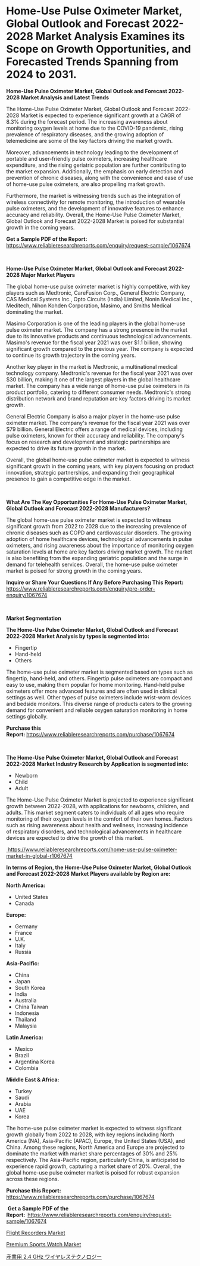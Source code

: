 <p><h1>Home-Use Pulse Oximeter Market, Global Outlook and Forecast 2022-2028 Market Analysis Examines its Scope on Growth Opportunities, and Forecasted Trends Spanning from 2024 to 2031.</h1></p><p><strong>Home-Use Pulse Oximeter Market, Global Outlook and Forecast 2022-2028 Market Analysis and Latest Trends</strong></p>
<p><p>The Home-Use Pulse Oximeter Market, Global Outlook and Forecast 2022-2028 Market is expected to experience significant growth at a CAGR of 8.3% during the forecast period. The increasing awareness about monitoring oxygen levels at home due to the COVID-19 pandemic, rising prevalence of respiratory diseases, and the growing adoption of telemedicine are some of the key factors driving the market growth.</p><p>Moreover, advancements in technology leading to the development of portable and user-friendly pulse oximeters, increasing healthcare expenditure, and the rising geriatric population are further contributing to the market expansion. Additionally, the emphasis on early detection and prevention of chronic diseases, along with the convenience and ease of use of home-use pulse oximeters, are also propelling market growth.</p><p>Furthermore, the market is witnessing trends such as the integration of wireless connectivity for remote monitoring, the introduction of wearable pulse oximeters, and the development of innovative features to enhance accuracy and reliability. Overall, the Home-Use Pulse Oximeter Market, Global Outlook and Forecast 2022-2028 Market is poised for substantial growth in the coming years.</p></p>
<p><strong>Get a Sample PDF of the Report:&nbsp;</strong> <a href="https://www.reliableresearchreports.com/enquiry/request-sample/1067674">https://www.reliableresearchreports.com/enquiry/request-sample/1067674</a></p>
<p>&nbsp;</p>
<p><strong>Home-Use Pulse Oximeter Market, Global Outlook and Forecast 2022-2028 Major Market Players</strong></p>
<p><p>The global home-use pulse oximeter market is highly competitive, with key players such as Medtronic, CareFusion Corp., General Electric Company, CAS Medical Systems Inc., Opto Circuits (India) Limited, Nonin Medical Inc., Meditech, Nihon Kohden Corporation, Masimo, and Smiths Medical dominating the market.</p><p>Masimo Corporation is one of the leading players in the global home-use pulse oximeter market. The company has a strong presence in the market due to its innovative products and continuous technological advancements. Masimo's revenue for the fiscal year 2021 was over $1.1 billion, showing significant growth compared to the previous year. The company is expected to continue its growth trajectory in the coming years.</p><p>Another key player in the market is Medtronic, a multinational medical technology company. Medtronic's revenue for the fiscal year 2021 was over $30 billion, making it one of the largest players in the global healthcare market. The company has a wide range of home-use pulse oximeters in its product portfolio, catering to different consumer needs. Medtronic's strong distribution network and brand reputation are key factors driving its market growth.</p><p>General Electric Company is also a major player in the home-use pulse oximeter market. The company's revenue for the fiscal year 2021 was over $79 billion. General Electric offers a range of medical devices, including pulse oximeters, known for their accuracy and reliability. The company's focus on research and development and strategic partnerships are expected to drive its future growth in the market.</p><p>Overall, the global home-use pulse oximeter market is expected to witness significant growth in the coming years, with key players focusing on product innovation, strategic partnerships, and expanding their geographical presence to gain a competitive edge in the market.</p></p>
<p>&nbsp;</p>
<p><strong>What Are The Key Opportunities For Home-Use Pulse Oximeter Market, Global Outlook and Forecast 2022-2028 Manufacturers?</strong></p>
<p><p>The global home-use pulse oximeter market is expected to witness significant growth from 2022 to 2028 due to the increasing prevalence of chronic diseases such as COPD and cardiovascular disorders. The growing adoption of home healthcare devices, technological advancements in pulse oximeters, and rising awareness about the importance of monitoring oxygen saturation levels at home are key factors driving market growth. The market is also benefiting from the expanding geriatric population and the surge in demand for telehealth services. Overall, the home-use pulse oximeter market is poised for strong growth in the coming years.</p></p>
<p><strong>Inquire or Share Your Questions If Any Before Purchasing This Report:</strong> <a href="https://www.reliableresearchreports.com/enquiry/pre-order-enquiry/1067674">https://www.reliableresearchreports.com/enquiry/pre-order-enquiry/1067674</a></p>
<p>&nbsp;</p>
<p><strong>Market Segmentation</strong></p>
<p><strong>The Home-Use Pulse Oximeter Market, Global Outlook and Forecast 2022-2028 Market Analysis by types is segmented into:</strong></p>
<p><ul><li>Fingertip</li><li>Hand-held</li><li>Others</li></ul></p>
<p><p>The home-use pulse oximeter market is segmented based on types such as fingertip, hand-held, and others. Fingertip pulse oximeters are compact and easy to use, making them popular for home monitoring. Hand-held pulse oximeters offer more advanced features and are often used in clinical settings as well. Other types of pulse oximeters include wrist-worn devices and bedside monitors. This diverse range of products caters to the growing demand for convenient and reliable oxygen saturation monitoring in home settings globally.</p></p>
<p><strong>Purchase this Report:&nbsp;</strong><a href="https://www.reliableresearchreports.com/purchase/1067674">https://www.reliableresearchreports.com/purchase/1067674</a></p>
<p>&nbsp;</p>
<p><strong>The Home-Use Pulse Oximeter Market, Global Outlook and Forecast 2022-2028 Market Industry Research by Application is segmented into:</strong></p>
<p><ul><li>Newborn</li><li>Child</li><li>Adult</li></ul></p>
<p><p>The Home-Use Pulse Oximeter Market is projected to experience significant growth between 2022-2028, with applications for newborns, children, and adults. This market segment caters to individuals of all ages who require monitoring of their oxygen levels in the comfort of their own homes. Factors such as rising awareness about health and wellness, increasing incidence of respiratory disorders, and technological advancements in healthcare devices are expected to drive the growth of this market.</p></p>
<p><a href="https://www.reliableresearchreports.com/home-use-pulse-oximeter-market-in-global-r1067674">&nbsp;https://www.reliableresearchreports.com/home-use-pulse-oximeter-market-in-global-r1067674</a></p>
<p><strong>In terms of Region, the Home-Use Pulse Oximeter Market, Global Outlook and Forecast 2022-2028 Market Players available by Region are:</strong></p>
<p>
    <p> <strong> North America: </strong>
        <ul>
            <li>United States</li>
            <li>Canada</li>
        </ul>
        </p> 
    <p> <strong> Europe: </strong>
        <ul>
            <li>Germany</li>
            <li>France</li>
            <li>U.K.</li>
            <li>Italy</li>
            <li>Russia</li>
        </ul>
        </p> 
    <p> <strong> Asia-Pacific: </strong>
        <ul>
            <li>China</li>
            <li>Japan</li>
            <li>South Korea</li>
            <li>India</li>
            <li>Australia</li>
            <li>China Taiwan</li>
            <li>Indonesia</li>
            <li>Thailand</li>
            <li>Malaysia</li>
        </ul>
        </p> 
    <p> <strong> Latin America: </strong>
        <ul>
            <li>Mexico</li>
            <li>Brazil</li>
            <li>Argentina Korea</li>
            <li>Colombia</li>
        </ul>
        </p> 
    <p> <strong> Middle East & Africa: </strong>
        <ul>
            <li>Turkey</li>
            <li>Saudi</li>
            <li>Arabia</li>
            <li>UAE</li>
            <li>Korea</li>
        </ul>
    </p>
    </p>
<p><p>The home-use pulse oximeter market is expected to witness significant growth globally from 2022 to 2028, with key regions including North America (NA), Asia-Pacific (APAC), Europe, the United States (USA), and China. Among these regions, North America and Europe are projected to dominate the market with market share percentages of 30% and 25% respectively. The Asia-Pacific region, particularly China, is anticipated to experience rapid growth, capturing a market share of 20%. Overall, the global home-use pulse oximeter market is poised for robust expansion across these regions.</p></p>
<p><strong>Purchase this Report: </strong><a href="https://www.reliableresearchreports.com/purchase/1067674">https://www.reliableresearchreports.com/purchase/1067674</a></p>
<p>&nbsp;<strong>Get a Sample PDF of the Report:&nbsp;&nbsp;</strong><a href="https://www.reliableresearchreports.com/enquiry/request-sample/1067674">https://www.reliableresearchreports.com/enquiry/request-sample/1067674</a></p>
<p><strong></strong></p>
<p><p><a href="https://view.publitas.com/reportprime-1/flight-recorders-market-size-market-outlook-and-market-forecast-2024-to-2031/">Flight Recorders Market</a></p><p><a href="https://view.publitas.com/reportprime-1/premium-sports-watch-market-the-key-to-successful-business-strategy-forecast-till-2031/">Premium Sports Watch Market</a></p><p><a href="https://github.com/LeoraEber/Market-Research-Report-List-1/blob/main/216394086975.md">産業用 2.4 GHz ワイヤレステクノロジー</a></p></p>